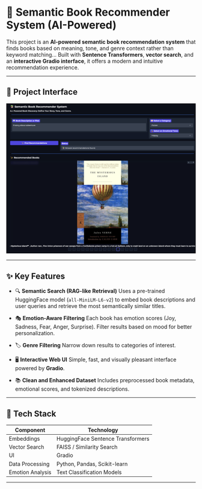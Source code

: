 # 📖 Semantic Book Recommender System (AI-Powered)

This project is an **AI-powered semantic book recommendation system** that finds books based on meaning, tone, and genre context rather than keyword matching...
Built with **Sentence Transformers**, **vector search**, and an **interactive Gradio interface**, it offers a modern and intuitive recommendation experience.

***

## 📸 Project Interface

![Gradio Dashboard Arayüzü](interface.png)

***

## ✨ Key Features

- 🔍 **Semantic Search (RAG-like Retrieval)**
  Uses a pre-trained HuggingFace model (`all-MiniLM-L6-v2`) to embed book descriptions and user queries and retrieve the most semantically similar titles.

- 🎭 **Emotion-Aware Filtering**
  Each book has emotion scores (Joy, Sadness, Fear, Anger, Surprise).
  Filter results based on mood for better personalization.

- 🏷️ **Genre Filtering**
  Narrow down results to categories of interest.

- 🖥️ **Interactive Web UI**
  Simple, fast, and visually pleasant interface powered by **Gradio**.

- 📚 **Clean and Enhanced Dataset**
  Includes preprocessed book metadata, emotional scores, and tokenized descriptions.

---

## 🧠 Tech Stack

| Component | Technology |
|----------|------------|
| Embeddings | HuggingFace Sentence Transformers |
| Vector Search | FAISS / Similarity Search |
| UI | Gradio |
| Data Processing | Python, Pandas, Scikit-learn |
| Emotion Analysis | Text Classification Models |

---
